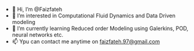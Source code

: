 - 👋 Hi, I’m @Faizfateh
- 👀 I’m interested in Computational Fluid Dynamics and Data Driven modeling
- 🌱 I’m currently learning Reduced order Modeling using Galerkins, POD, neural networks etc.
- 📫 Ypu can contact me anytime on faizfateh.97@gmail.com

<!---
Faizfateh/Faizfateh is a ✨ special ✨ repository because its `README.md` (this file) appears on your GitHub profile.
You can click the Preview link to take a look at your changes.
--->
